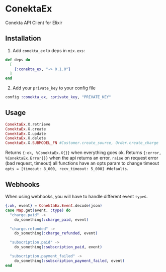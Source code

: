 # ConektaEx
Conekta API Client for Elixir

## Installation

  1. Add `conekta_ex` to deps in `mix.exs`:

```elixir
def deps do
  [
    {:conekta_ex, "~> 0.1.0"}
  ]
end
```

  2. Add your `private_key` to your config file
```elixir
config :conekta_ex, :private_key, "PRIVATE_KEY"
```

## Usage
```elixir
ConektaEx.X.retrieve
ConektaEx.X.create
ConektaEx.X.update
ConektaEx.X.delete
ConektaEx.X.SUBMODEL_FN #Customer.create_source, Order.create_charge
```
Returns `{:ok, %ConektaEx.X{}}` when everything goes ok.
Returns `{:error, %ConektaEx.Error{}}` when the api returns an error.
`raise` on request error (bad request, timeout) all functions have an opts
param to change timeout `opts = [timeout: 8_000, recv_timeout: 5_000] #defaults`.


## Webhooks
When using webhooks, you will have to handle different event `type`s.
```elixir
{:ok, event} = ConektaEx.Event.decode(json)
case Map.get(event, :type) do
  "charge.paid" ->
    do_something(:charge_paid, event)

  "charge.refunded" ->
    do_something(:charge_refunded, event)

  "subscription.paid" ->
    do_something(:subscription_paid, event)

  "subscription.payment_failed" ->
    do_something(:subscription_payment_failed, event)
end
```
